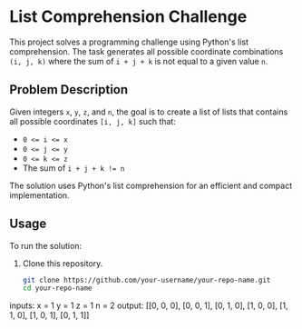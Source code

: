 # List Comprehension Challenge

This project solves a programming challenge using Python's list comprehension. The task generates all possible coordinate combinations `(i, j, k)` where the sum of `i + j + k` is not equal to a given value `n`.

## Problem Description

Given integers `x`, `y`, `z`, and `n`, the goal is to create a list of lists that contains all possible coordinates `[i, j, k]` such that:
- `0 <= i <= x`
- `0 <= j <= y`
- `0 <= k <= z`
- The sum of `i + j + k != n`

The solution uses Python's list comprehension for an efficient and compact implementation.

## Usage

To run the solution:
1. Clone this repository.
   ```bash
   git clone https://github.com/your-username/your-repo-name.git
   cd your-repo-name
inputs:
x = 1
y = 1
z = 1
n = 2
output:
[[0, 0, 0], [0, 0, 1], [0, 1, 0], [1, 0, 0], [1, 1, 0], [1, 0, 1], [0, 1, 1]]
